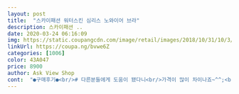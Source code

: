 ```yaml
---
layout: post 
title:  "스카이패션 워터스킨 심리스 노와이어 브라" 
description: 스카이패션 ..
date: 2020-03-24 06:16:09 
img: https://static.coupangcdn.com/image/retail/images/2018/10/31/10/3/f84592f2-2072-4989-a090-efedf10a8378.jpg 
linkUrl: https://coupa.ng/bvwe6Z 
categories: [1006] 
color: 43A047 
price: 8900 
author: Ask View Shop 
cont:  "●구매후기●<br/># 다른분들에게 도움이 됐다니<br/>가격이 많이 차이나죠~^^;<br/>가슴이 작은 분들은 위로 올라갈것같아요<br/>교환배송 블랙lx 로 맞교환하길 원합니다... <br/><br/>그 외엔 xl임에도 컵이 작단거 외엔 편하고 좋네요.<br/> (아마 사이즈는 둘레만 약간 차이가 날뿐인가봐요.<br/> 컵이랑 컵패드는 보통 A사이즈와 비슷한듯해요.<br/>)<br/>그동안 주문했던 다른 속옷보다 한치수 작은 느낌이네요<br/>근데, 왜 같은곳에서 오는데, 색만 다른 두가지가 각각 로켓 와우와 그냥 로켓으로 따로 배송이 오는건지.<br/>.<br/> 여러모로 비효율적이네요.<br/>.<br/><br/>너무 조여주는 느낌이라서 빼고<br/>다음번엔 XL를 주문해야하나... <br/><br/>베이지랑 블랙 구매해서 잘.<br/>입고 있어요<br/>베이지랑 블랙을<br/>살짝 작은 느낌이네요<br/>수영복에.<br/>들어있는.<br/>얇은 패드 넣고 입습니다<br/>심리스팬티 소재라 편해요<br/>아~ 그래서.<br/>그런 후기가 있었구나!!! 했습니다<br/>아깝지만 뽕패드를 빼버리고 얇은거 쓰네요<br/>여름엔 할수없구요.<br/><br/>여튼 전 편히 잘때하려고 산거라 나름 괜찮아서<br/>이런류가 쌀때는 거의ㅡ다 그렇듯이 가슴에 땀 찹니다.<br/><br/>일단 한달 입어봤는데<br/>재구매여부는.<br/>.<br/><br/>저도 많이 움직이면 살짝 올라가긴 하길래<br/>전 겨울에만 착용하려구요~ 집에서<br/>좀 더 비싼 메이커 제품으로 사시면 그런것들이 잡히긴하는데,<br/>좀더 입고 생각해볼께요<br/>총4개를 주문해서 먼저 블랙 2개를 받았는데, 블랙중 하나가 불량이어서 교환을 원합니다.<br/><br/>캡이 작고 도톰해요(뽕 대박있음)<br/>패드가 비싸보이던데.<br/>,.<br/> 아까웠어요 ㅎㅎ<br/>패드넣는 곳 말고 다른곳에 구멍이 크게 나 있어서 (어깨와 여.<br/> 날개부분 옆 이음새부분).<br/> 천 특성상 꿰매기도 그렇고.<br/>.<br/> 교환해얄것 같네요.<br/><br/>편안함을 목적으로 구매했기에<br/>평소 80B입어서 L주문했는데<br/>하나씩 구매했어요<br/>후기 몇자 더 작성합니다.<br/><br/>후기보고는 왜 위로 올라가지? 했었는데<br/>" 
---
```

